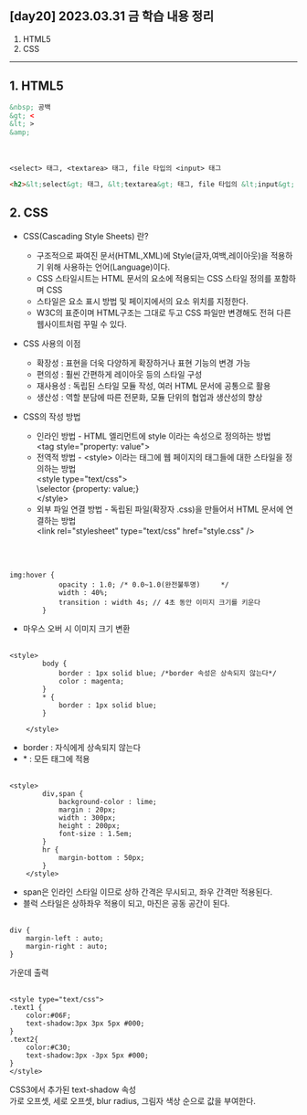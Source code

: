 ## [day20] 2023.03.31 금 학습 내용 정리
1. HTML5
2. CSS
---
## 1. HTML5
```html
&nbsp; 공백
&gt; <
&lt; >
&amp;
```
<br>

`<select> 태그, <textarea> 태그, file 타입의 <input> 태그`
```html
<h2>&lt;select&gt; 태그, &lt;textarea&gt; 태그, file 타입의 &lt;input&gt; 태그</h2>
```

## 2. CSS
- CSS(Cascading Style Sheets) 란?
    - 구조적으로 짜여진 문서(HTML,XML)에 Style(글자,여백,레이아웃)을 적용하기 위해 사용하는 언어(Language)이다.  
    - CSS 스타일시트는 HTML 문서의 요소에 적용되는 CSS 스타일 정의를 포함하며 CSS 
    - 스타일은 요소 표시 방법 및 페이지에서의 요소 위치를 지정한다.
    - W3C의 표준이며 HTML구조는 그대로 두고 CSS 파일만 변경해도 전혀 다른 웹사이트처럼 꾸밀 수 있다.

- CSS 사용의 이점
    - 확장성 : 표현을 더욱 다양하게 확장하거나 표현 기능의 변경 가능
    - 편의성 : 훨씬 간편하게 레이아웃 등의 스타일 구성
    - 재사용성 : 독립된 스타일 모듈 작성, 여러 HTML 문서에 공통으로 활용
    - 생산성 : 역할 분담에 따른 전문화, 모듈 단위의 협업과 생산성의 향상

- CSS의 작성 방법
    - 인라인 방법 - HTML 엘리먼트에 style 이라는 속성으로 정의하는 방법  
        \<tag style="property: value">
    - 전역적 방법 - \<style> 이라는 태그에 웹 페이지의 태그들에 대한 스타일을 정의하는 방법    
        \<style type="text/css">  
        \selector {property: value;}  
        \</style>  
    - 외부 파일 연결 방법 - 독립된 파일(확장자 .css)을 만들어서 HTML 문서에 연결하는 방법  
\<link rel="stylesheet" type="text/css" href="style.css" />

<br><br>

```
img:hover {
            opacity : 1.0; /* 0.0~1.0(완전불투명)     */
            width : 40%;
            transition : width 4s; // 4초 동안 이미지 크기를 키운다
        }
```
- 마우스 오버 시 이미지 크기 변환 <br><br>

```
<style>
    	body {    		
    		border : 1px solid blue; /*border 속성은 상속되지 않는다*/
    		color : magenta;
    	}   
    	* {
    		border : 1px solid blue;
    	}
    	
    </style>
```
- border : 자식에게 상속되지 않는다
- \* : 모든 태그에 적용 <br><br>

```
<style>
    	div,span {
            background-color : lime;
            margin : 20px;
            width : 300px;
            height : 200px;
            font-size : 1.5em;            
        }    
        hr {
        	margin-bottom : 50px;
        }   
    </style>
```
- span은 인라인 스타일 이므로 상하 간격은 무시되고, 좌우 간격만 적용된다. 
- 블럭 스타일은 상하좌우 적용이 되고, 마진은 공동 공간이 된다. <br><br>

```
div {
    margin-left : auto;
    margin-right : auto;
}
```
가운데 출력 <br><br>

```
<style type="text/css">
.text1 {
    color:#06F;
    text-shadow:3px 3px 5px #000;
}
.text2{
    color:#C30;
    text-shadow:3px -3px 5px #000;
}
</style>
```
CSS3에서 추가된 text-shadow 속성  
가로 오프셋, 세로 오프셋, blur radius, 그림자 색상 순으로 값을 부여한다.

